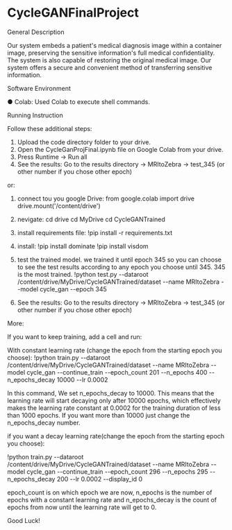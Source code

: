 # CycleGANFinalProject
 General Description
 
Our system embeds a patient's medical diagnosis image within a container image, preserving the sensitive information's full medical confidentiality. The system is also capable of restoring the original medical image.
Our system offers a secure and convenient method of transferring sensitive information.

  Software Environment
  
●	Colab: Used Colab to execute shell commands.

  Running Instruction
  
Follow these additional steps:

1. Upload the code directory  folder to your drive.
2. Open the CycleGanProjFinal.ipynb file on Google Colab from your drive.
3. Press Runtime -> Run all
4. See the results: Go to the results directory -> MRItoZebra -> test_345 (or other number if you chose other epoch)

or:

1. connect tou you google Drive:
from google.colab import drive
drive.mount('/content/drive')

2. nevigate:
   cd drive
   cd MyDrive
   cd CycleGANTrained

3. install requirements file:
   !pip install -r requirements.txt

4. install:
   !pip install dominate
   !pip install visdom

5. test the trained model. we trained it until epoch 345 so you can choose to see the test results according to any epoch you choose until 345. 345 is the most trained. 
   !python test.py --dataroot /content/drive/MyDrive/CycleGANTrained/dataset --name MRItoZebra --model cycle_gan --epoch 345

6. See the results:
   Go to the results directory -> MRItoZebra -> test_345 (or other number if you chose other epoch)

More:

If you want to keep training, add a cell and run: 

With constant learning rate (change the epoch from the starting epoch you choose):
!python train.py --dataroot /content/drive/MyDrive/CycleGANTrained/dataset --name MRItoZebra --model cycle_gan --continue_train --epoch_count 201 --n_epochs 400 --n_epochs_decay 10000 --lr 0.0002


In this command, We set n_epochs_decay to 10000. This means that the learning rate will start decaying only after 10000 epochs, which effectively makes the learning rate constant at 0.0002 for the training duration of less than 1000 epochs. If you want more than 10000 just change the n_epochs_decay number.



if you want a decay learning rate(change the epoch from the starting epoch you choose):

!python train.py --dataroot /content/drive/MyDrive/CycleGANTrained/dataset --name MRItoZebra --model cycle_gan --continue_train --epoch_count 296 --n_epochs 295 --n_epochs_decay 200 --lr 0.0002 --display_id 0


epoch_count is on which epoch we are now, n_epochs is the number of epochs with a constant learning rate and n_epochs_decay is the count of epochs from now until the learning rate will get to 0.


Good Luck!



   


